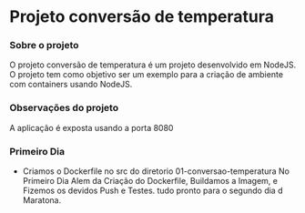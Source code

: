 # Projeto conversão de temperatura

### Sobre o projeto
O projeto conversão de temperatura é um projeto desenvolvido em NodeJS. O projeto tem como objetivo ser um exemplo para a criação de ambiente com containers usando NodeJS.

### Observações do projeto
A aplicação é exposta usando a porta 8080

### Primeiro Dia
- Criamos o Dockerfile no src do diretorio 01-conversao-temperatura
  No Primeiro Dia Alem da Criação do Dockerfile, Buildamos a Imagem, e Fizemos os devidos Push e Testes. tudo pronto para o segundo dia d Maratona.
